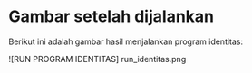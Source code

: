 # Gambar setelah dijalankan

Berikut ini adalah gambar hasil menjalankan program identitas:

![RUN PROGRAM IDENTITAS] run_identitas.png